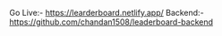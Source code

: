 Go Live:- https://learderboard.netlify.app/
Backend:- https://github.com/chandan1508/leaderboard-backend
